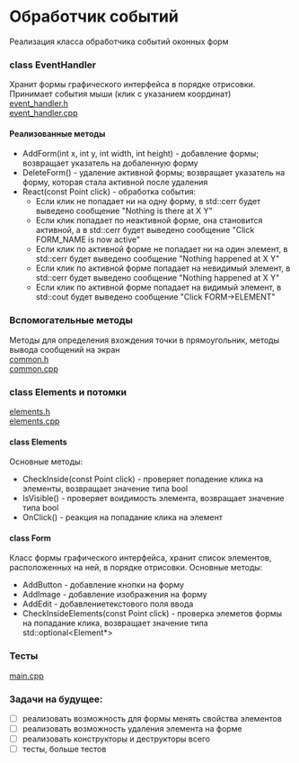 # Обработчик событий
Реализация класса обработчика событий оконных форм  
### class EventHandler 
Хранит формы графического интерфейса в порядке отрисовки. Принимает события мыши (клик с указанием координат)  
[event_handler.h](https://github.com/tatiana90st/event_handler/blob/main/event_handler.h)  
[event_handler.cpp](https://github.com/tatiana90st/event_handler/blob/main/event_handler.cpp)  
#### Реализованные методы  
- AddForm(int x, int y, int width, int height) - добавление формы; возвращает указатель на добаленную форму  
- DeleteForm() - удаление активной формы; возвращает указатель на форму, которая стала активной после удаления  
- React(const Point click) - обработка события:  
  - Если клик не попадает ни на одну форму, в std::cerr будет выведено сообщение "Nothing is there at X Y"
  - Если клик попадает по неактивной форме, она становится активной, а в std::cerr будет выведено сообщение "Click FORM_NAME is now active"
  - Если клик по активной форме не попадает ни на один элемент,  в std::cerr будет выведено сообщение "Nothing happened at X Y"
  - Если клик по активной форме попадает на невидимый элемент, в std::cerr будет выведено сообщение "Nothing happened at X Y"  
  - Если клик по активной форме попадает на видимый элемент, в std::cout будет выведено сообщение "Click FORM->ELEMENT"  
### Вспомогательные методы  
Методы для определения вхождения точки в прямоугольник, методы вывода сообщений на экран  
[common.h](https://github.com/tatiana90st/event_handler/blob/main/common.h)  
[common.cpp](https://github.com/tatiana90st/event_handler/blob/main/common.cpp)  
### class Elements и потомки
[elements.h](https://github.com/tatiana90st/event_handler/blob/main/elements.h)  
[elements.cpp](https://github.com/tatiana90st/event_handler/blob/main/elements.cpp)  
#### class Elements  
Основные методы:
- CheckInside(const Point click) - проверяет попадение клика на элементы, возвращает значение типа bool
- IsVisible() - проверяет воидимость элемента, возвращает значение типа bool  
- OnClick() - реакция на попадание клика на элемент  
#### class Form  
Класс формы графического интерфейса, хранит список элементов, расположенных на ней, в порядке отрисовки.
Основные методы:
- AddButton - добавление кнопки на форму  
- AddImage - добавление изображения на форму 
- AddEdit - добавлениетекстового поля ввода
- CheckInsideElements(const Point click) - проверка элеметов формы на попадание клика, возвращает значение типа std::optional<Element*>
### Тесты  
[main.cpp](https://github.com/tatiana90st/event_handler/blob/main/main.cpp) 

### Задачи на будущее:
- [ ] реализовать возможность для формы менять свойства элементов
- [ ] реализовать возможность удаления элемента на форме
- [ ] реализовать конструкторы и деструкторы всего
- [ ] тесты, больше тестов

